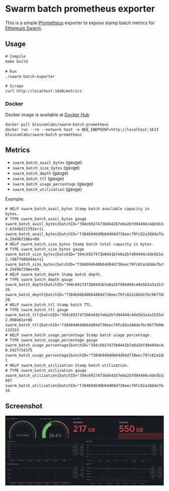 # Swarm batch prometheus exporter

This is a simple [Prometheus](https://prometheus.io/) exporter to expose stamp batch metrics for [Ethereum Swarm](https://www.ethswarm.org/).

## Usage

```
# Compile
make build

# Run
./swarm-batch-exporter
```

```
# Scrape
curl http://localhost:1640/metrics
```

### Docker

Docker image is available at [Docker Hub](https://hub.docker.com/r/blossomlabs/swarm-batch-prometheus)

```
docker pull blossomlabs/swarm-batch-prometheus
docker run --rm --network host -e BEE_ENDPOINT=http://localhost:1633 blossomlabs/swarm-batch-prometheus
```

## Metrics

* `swarm_batch_avail_bytes` (gauge)
* `swarm_batch_size_bytes` (gauge)
* `swarm_batch_depth` (gauge)
* `swarm_batch_ttl` (gauge)
* `swarm_batch_usage_percentage` (gauge)
* `swarm_batch_utilization` (gauge)

Example:

```
# HELP swarm_batch_avail_bytes Stamp batch available capacity in bytes.
# TYPE swarm_batch_avail_bytes gauge
swarm_batch_avail_bytes{batchID="394c6927473b0441b7e0a2bfd94494c4de5b3a3a1515e9689f03d4aac32d7913",label="blobs2"} 1.62940321792e+11
swarm_batch_avail_bytes{batchID="f384b94640b64d04d738eec79fc82a18dde7bc9677b0be28836dd63957b72e46",label="blobs"} 4.294967296e+09
# HELP swarm_batch_size_bytes Stamp batch total capacity in bytes.
# TYPE swarm_batch_size_bytes gauge
swarm_batch_size_bytes{batchID="394c6927473b0441b7e0a2bfd94494c4de5b3a3a1515e9689f03d4aac32d7913",label="blobs2"} 2.74877906944e+11
swarm_batch_size_bytes{batchID="f384b94640b64d04d738eec79fc82a18dde7bc9677b0be28836dd63957b72e46",label="blobs"} 4.294967296e+09
# HELP swarm_batch_depth Stamp batch depth.
# TYPE swarm_batch_depth gauge
swarm_batch_depth{batchID="394c6927473b0441b7e0a2bfd94494c4de5b3a3a1515e9689f03d4aac32d7913",label="blobs2"} 26
swarm_batch_depth{batchID="f384b94640b64d04d738eec79fc82a18dde7bc9677b0be28836dd63957b72e46",label="blobs"} 20
# HELP swarm_batch_ttl Stamp batch TTL.
# TYPE swarm_batch_ttl gauge
swarm_batch_ttl{batchID="394c6927473b0441b7e0a2bfd94494c4de5b3a3a1515e9689f03d4aac32d7913",label="blobs2"} 2.990461e+06
swarm_batch_ttl{batchID="f384b94640b64d04d738eec79fc82a18dde7bc9677b0be28836dd63957b72e46",label="blobs"} 133323
# HELP swarm_batch_usage_percentage Stamp batch usage percentage.
# TYPE swarm_batch_usage_percentage gauge
swarm_batch_usage_percentage{batchID="394c6927473b0441b7e0a2bfd94494c4de5b3a3a1515e9689f03d4aac32d7913",label="blobs2"} 0.5927734375
swarm_batch_usage_percentage{batchID="f384b94640b64d04d738eec79fc82a18dde7bc9677b0be28836dd63957b72e46",label="blobs"} 1
# HELP swarm_batch_utilization Stamp batch utilization.
# TYPE swarm_batch_utilization gauge
swarm_batch_utilization{batchID="394c6927473b0441b7e0a2bfd94494c4de5b3a3a1515e9689f03d4aac32d7913",label="blobs2"} 607
swarm_batch_utilization{batchID="f384b94640b64d04d738eec79fc82a18dde7bc9677b0be28836dd63957b72e46",label="blobs"} 16
```

## Screenshot

<img align="right" src="grafana_dashboard.png"/>

